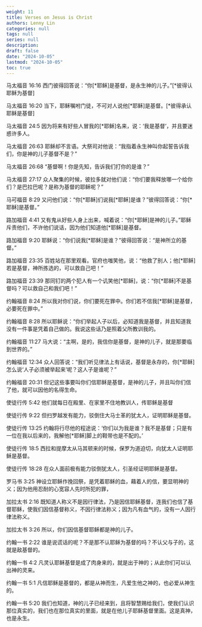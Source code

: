 ```yaml
---
weight: 11
title: Verses on Jesus is Christ
authors: Lenny Lin
categories: null
tags: null
series: null
description: 
draft: false
date: "2024-10-05"
lastmod: "2024-10-05"
toc: true
---
```


<!--more-->



马太福音 16:16
西门彼得回答说：“你[&ast;耶稣]是基督，是永生神的儿子。”[&ast;彼得认耶稣为基督]

马太福音 16:20
当下，耶稣嘱咐门徒，不可对人说他[*耶稣]是基督。[*彼得承认耶稣是基督]

马太福音 24:5
因为将来有好些人冒我的[*耶稣]名来，说：‘我是基督’，并且要迷惑许多人。

马太福音 26:63
耶稣却不言语。大祭司对他说：“我指着永生神叫你起誓告诉我们，你是神的儿子基督不是？”

马太福音 26:68
“基督啊！你是先知，告诉我们打你的是谁？”

马太福音 27:17
众人聚集的时候，彼拉多就对他们说：“你们要我释放哪一个给你们？是巴拉巴呢？是称为基督的耶稣呢？”

马可福音 8:29
又问他们说：“你[*耶稣]们说我[*耶稣]是谁？”彼得回答说：“你[*耶稣]是基督。”

路加福音 4:41
又有鬼从好些人身上出来，喊着说：“你[*耶稣]是神的儿子。”耶稣斥责他们，不许他们说话，因为他们知道他[*耶稣]是基督。

路加福音 9:20
耶稣说：“你们说我[*耶稣]是谁？”彼得回答说：“是神所立的基督。”

路加福音 23:35
百姓站在那里观看。官府也嗤笑他，说：“他救了别人；他[*耶稣]若是基督，神所拣选的，可以救自己吧！”

路加福音 23:39
那同钉的两个犯人有一个讥笑他[*耶稣]，说：“你[*耶稣]不是基督吗？可以救自己和我们吧！”

约翰福音 8:24
所以我对你们说，你们要死在罪中。你们若不信我[*耶稣]是基督，必要死在罪中。”

约翰福音 8:28
所以耶稣说：“你们举起人子以后，必知道我是基督，并且知道我没有一件事是凭着自己做的。我说这些话乃是照着父所教训我的。

约翰福音 11:27
马大说：“主啊，是的，我信你是基督，是神的儿子，就是那要临到世界的。”

约翰福音 12:34
众人回答说：“我们听见律法上有话说，基督是永存的，你[*耶稣]怎么说‘人子必须被举起来’呢？这人子是谁呢？”

约翰福音 20:31
但记这些事要叫你们信耶稣是基督，是神的儿子，并且叫你们信了他，就可以因他的名得生命。

使徒行传 5:42
他们就每日在殿里、在家里不住地教训人，传耶稣是基督

使徒行传 9:22
但扫罗越发有能力，驳倒住大马士革的犹太人，证明耶稣是基督。

使徒行传 13:25
约翰将行尽他的程途说：‘你们以为我是谁？我不是基督；只是有一位在我以后来的，我解他[*耶稣]脚上的鞋带也是不配的。’

使徒行传 18:5
西拉和提摩太从马其顿来的时候，保罗为道迫切，向犹太人证明耶稣是基督。

使徒行传 18:28
在众人面前极有能力驳倒犹太人，引圣经证明耶稣是基督。

罗马书 3:25
神设立耶稣作挽回祭，是凭着耶稣的血，藉着人的信，要显明神的义；因为他用忍耐的心宽容人先时所犯的罪，

加拉太书 2:16
既知道人称义不是因行律法，乃是因信耶稣基督，连我们也信了基督耶稣，使我们因信基督称义，不因行律法称义；因为凡有血气的，没有一人因行律法称义。

加拉太书 3:26
所以，你们因信基督耶稣都是神的儿子。

约翰一书 2:22
谁是说谎话的呢？不是那不认耶稣为基督的吗？不认父与子的，这就是敌基督的。

约翰一书 4:2
凡灵认耶稣基督是成了肉身来的，就是出于神的；从此你们可以认出神的灵来。

约翰一书 5:1
凡信耶稣是基督的，都是从神而生，凡爱生他之神的，也必爱从神生的。

约翰一书 5:20
我们也知道，神的儿子已经来到，且将智慧赐给我们，使我们认识那位真实的，我们也在那位真实的里面，就是在他儿子耶稣基督里面。这是真神，也是永生。

